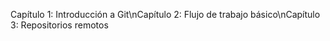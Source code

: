 Capítulo 1: Introducción a Git\nCapítulo 2: Flujo de trabajo básico\nCapítulo 3: Repositorios remotos
